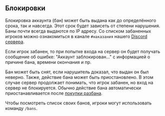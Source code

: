 ## Блокировки
Блокировка аккаунта (бан) может быть выдана как до определённого срока, так и навсегда. Этот срок будет зависеть от степени нарушения. Баны почти всегда выдаются по IP адресу. Со списком забаненных игроков можно ознакомиться в канале `#наказания` нашего [Discord сервера](%discord_server%).

Если игрок забанен, то при попытке входа на сервер он будет получать сообщение об ошибке: "Аккаунт заблокирован..." с информацией о причине бана, времени окончания и пр.

Бан может быть снят, если нарушитель доказал, что выдан он был неверно. Также, действие бана может быть приостановлено. В этом случае сервер продолжает понимать, что игрок забанен, но вход на сервер не блокируется. Обычно действие бана автоматически приостанавливается после [покупки разбана](donate.php#unban).

Чтобы посмотреть список своих банов, игроки могут использовать команду `/bans`.